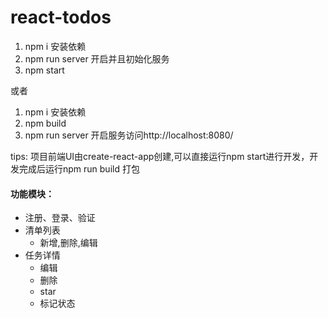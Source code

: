 # react-todos
1. npm i 安装依赖
2. npm run server 开启并且初始化服务
3. npm start

或者
1. npm i 安装依赖
2. npm build
3. npm run server 开启服务访问http://localhost:8080/

tips: 项目前端UI由create-react-app创建,可以直接运行npm start进行开发，开发完成后运行npm run build 打包

#### 功能模块：
- 注册、登录、验证
- 清单列表
  - 新增,删除,编辑
- 任务详情
  - 编辑
  - 删除
  - star
  - 标记状态
